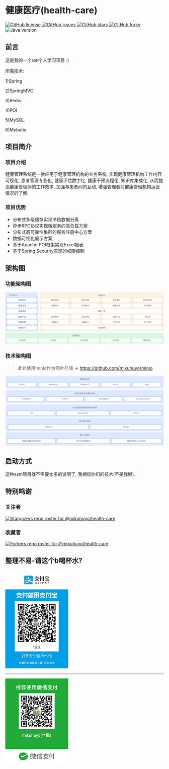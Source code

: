 # 健康医疗(health-care)

[![GitHub license](https://img.shields.io/github/license/mikuhuyo/health-care)](https://github.com/mikuhuyo/health-care/blob/master/LICENSE)
[![GitHub issues](https://img.shields.io/github/issues/mikuhuyo/health-care)](https://github.com/mikuhuyo/health-care/issues)
[![GitHub stars](https://img.shields.io/github/stars/mikuhuyo/health-care)](https://github.com/mikuhuyo/health-care/stargazers)
[![GitHub forks](https://img.shields.io/github/forks/mikuhuyo/health-care)](https://github.com/mikuhuyo/health-care/network)
![Java version](https://img.shields.io/badge/Jdk-11-yellow)

## 前言

这是我的一个`SSM`个人学习项目 :)

所需技术:

1)Spring

2)SpringMVC

3)Redis

4)POI

5)MySQL

6)Mybatis

## 项目简介

### 项目介绍

健康管理系统是一款应用于健康管理机构的业务系统, 实现健康管理机构工作内容可视化, 患者管理专业化, 健康评估数字化, 健康干预流程化, 知识库集成化, 从而提高健康管理师的工作效率, 加强与患者间的互动, 增强管理者对健康管理机构运营情况的了解.

### 项目优势

- 分布式多级缓存实现冷热数据分离
- 异步RPC协议实现微服务的高负载方案
- 分布式高可靠性集群的服务注册中心方案
- 数据可视化展示方案
- 基于Apache POI框架实现Excel报表
- 基于Spring Security实现的权限控制

## 架构图

### 功能架构图

![](./docs/images/health-01.png)

### 技术架构图

> 此处使用minio作为图片存储 -> https://github.com/mikuhuyo/minio

![](./docs/images/health-02.png)

## 启动方式

这种ssm项目就不需要太多的说明了, 我相信你们的技术(不是我懒).

## 特别鸣谢

### 关注者

[![Stargazers repo roster for @mikuhuyo/health-care](https://reporoster.com/stars/mikuhuyo/health-care)](https://github.com/mikuhuyo/health-care/stargazers)

### 收藏者

[![Forkers repo roster for @mikuhuyo/health-care](https://reporoster.com/forks/mikuhuyo/health-care)](https://github.com/mikuhuyo/health-care/network/members)

## 整理不易-请这个b喝杯水?

![Alipay](./docs/images/alipays.png)

---

![WeChatPay](./docs/images/wechats.png)

